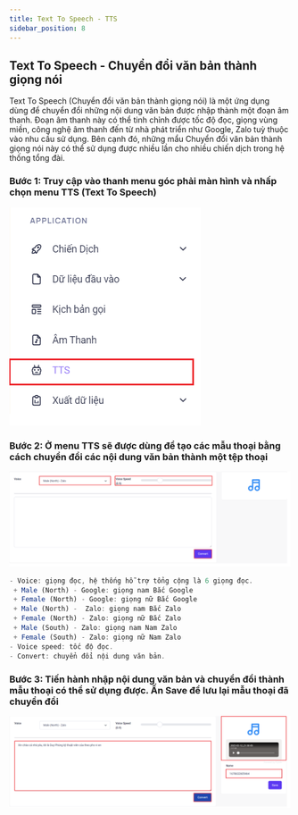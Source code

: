 ```yaml
---
title: Text To Speech - TTS
sidebar_position: 8
---
```


## Text To Speech - Chuyển đổi văn bản thành giọng nói

Text To Speech (Chuyển đổi văn bản thành giọng nói) là một ứng dụng dùng để chuyển đổi những nội dung văn bản được nhập thành một đoạn âm thanh. Đoạn âm thanh này có thể tinh chỉnh được tốc độ đọc, giọng vùng miền, công nghệ âm thanh đến từ nhà phát triển như Google, Zalo tuỳ thuộc vào nhu cầu sử dụng. Bên cạnh đó, những mẩu Chuyển đổi văn bản thành giọng nói này có thể sử dụng được nhiều lần cho nhiều chiến dịch trong hệ thống tổng đài.

### Bước 1: Truy cập vào thanh menu góc phải màn hình và nhấp chọn menu TTS (Text To Speech)
![PITEL](./img/TTS.png)

### Bước 2:  Ở menu TTS sẽ được dùng để tạo các mẫu thoại bằng cách chuyển đổi các nội dung văn bản thành một tệp thoại
![PITEL](./img/TTSMenu.png)

```jsx title="Giải thích thông số"
- Voice: giọng đọc, hệ thống hỗ trợ tổng cộng là 6 giọng đọc.
 + Male (North) - Google: giọng nam Bắc Google
 + Female (North) - Google: giọng nữ Bắc Google
 + Male (North) -  Zalo: giọng nam Bắc Zalo
 + Female (North) - Zalo: giọng nữ Bắc Zalo
 + Male (South) - Zalo: giọng nam Nam Zalo
 + Female (South) - Zalo: giọng nữ Nam Zalo
- Voice speed: tốc độ đọc.
- Convert: chuyển đổi nội dung văn bản.
```

### Bước 3: Tiến hành nhập nội dung văn bản và chuyển đổi thành mẫu thoại có thể sử dụng được. Ấn Save để lưu lại mẫu thoại đã chuyển đổi
![PITEL](./img/TTSConvert.png)